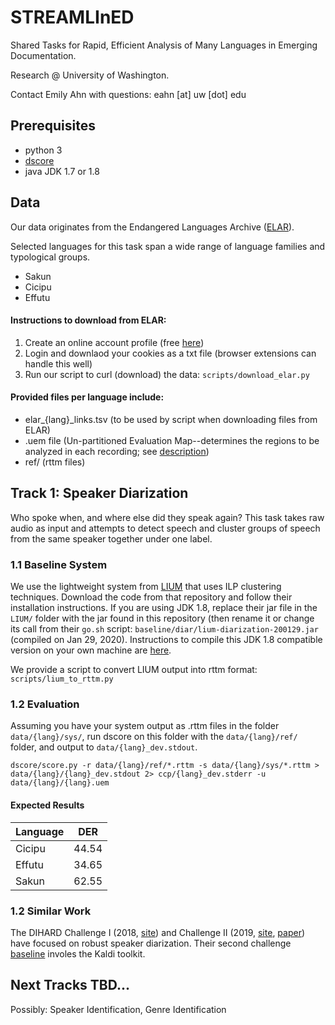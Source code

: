 # STREAMLInED

Shared Tasks for Rapid, Efficient Analysis of Many Languages in Emerging Documentation.

Research @ University of Washington.

Contact Emily Ahn with questions: eahn [at] uw [dot] edu


## Prerequisites

* python 3
* [dscore](https://github.com/nryant/dscore)
* java JDK 1.7 or 1.8


## Data

Our data originates from the Endangered Languages Archive ([ELAR]( http://elar.soas.ac.uk/)).

Selected languages for this task span a wide range of language families and typological groups.

* Sakun
* Cicipu
* Effutu

#### Instructions to download from ELAR:

1. Create an online account profile (free [here](https://lat1.lis.soas.ac.uk/ds/RRS_V1/RrsRegistration))
2. Login and downlaod your cookies as a txt file (browser extensions can handle this well)
3. Run our script to curl (download) the data: `scripts/download_elar.py`

#### Provided files per language include:

* elar\_{lang}\_links.tsv (to be used by script when downloading files from ELAR)
* .uem file (Un-partitioned Evaluation Map--determines the regions to be analyzed in each recording; see [description](https://github.com/nryant/dscore#uem))
* ref/ (rttm files)


## Track 1: Speaker Diarization

Who spoke when, and where else did they speak again?
This task takes raw audio as input and attempts to detect speech and cluster groups of speech from the same speaker together under one label.


### 1.1 Baseline System

We use the lightweight system from [LIUM](https://github.com/StevenLOL/LIUM) that uses ILP clustering techniques.
Download the code from that repository and follow their installation instructions.
If you are using JDK 1.8, replace their jar file in the `LIUM/` folder with the jar found in this repository (then rename it or change its call from their `go.sh` script: `baseline/diar/lium-diarization-200129.jar` (compiled on Jan 29, 2020).
Instructions to compile this JDK 1.8 compatible version on your own machine are [here](https://github.com/ahmetaa/lium-diarization).

We provide a script to convert LIUM output into rttm format: `scripts/lium_to_rttm.py`

### 1.2 Evaluation

Assuming you have your system output as .rttm files in the folder `data/{lang}/sys/`, run dscore on this folder with the `data/{lang}/ref/` folder, and output to `data/{lang}_dev.stdout`.

`dscore/score.py -r data/{lang}/ref/*.rttm -s data/{lang}/sys/*.rttm > data/{lang}/{lang}_dev.stdout 2> ccp/{lang}_dev.stderr -u data/{lang}/{lang}.uem`

#### Expected Results

| Language     | DER                |
|--------------|--------------------|
| Cicipu       | 44.54           |
| Effutu       | 34.65        |
| Sakun        | 62.55      |

### 1.2 Similar Work

The DIHARD Challenge I (2018, [site](https://coml.lscp.ens.fr/dihard/2018/index.html)) and Challenge II (2019, [site](https://coml.lscp.ens.fr/dihard/), [paper](https://coml.lscp.ens.fr/dihard/2019/dh2019_is_overview.pdf)) have focused on robust speaker diarization.
Their second challenge [baseline](https://github.com/iiscleap/DIHARD_2019_baseline_alltracks) involes the Kaldi toolkit.


## Next Tracks TBD...

Possibly: Speaker Identification, Genre Identification